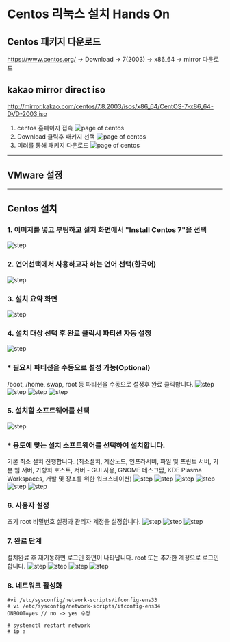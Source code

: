 # Centos 리눅스 설치 Hands On 

## Centos 패키지 다운로드 

https://www.centos.org/ -> Download -> 7(2003) -> x86_64 -> mirror 다운로드 

## kakao mirror direct iso
http://mirror.kakao.com/centos/7.8.2003/isos/x86_64/CentOS-7-x86_64-DVD-2003.iso

1. centos 홈페이지 접속
![page of centos](./img/centos.png)
2. Download 클릭후 패키지 선택
![page of centos](./img/download.png)
3. 미러를 통해 패키지 다운로드
![page of centos](./img/mirror.png)

---
## VMware 설정



---
## Centos 설치

### 1. 이미지를 넣고 부팅하고 설치 화면에서 "Install Centos 7"을 선택
![step](./img/1.png)

### 2. 언어선택에서 사용하고자 하는 언어 선택(한국어)
![step](./img/2.png)

### 3. 설치 요약 화면
![step](./img/3.png)

### 4. 설치 대상 선택 후 완료 클릭시 파티션 자동 설정
![step](./img/4.png)

### * 필요시 파티션을 수동으로 설정 가능(Optional)
/boot, /home, swap, root 등 파티션을 수동으로 설정후 완료 클릭합니다.
![step](./img/4-1.png) 
![step](./img/4-2.png)
![step](./img/4-3.png)
![step](./img/4-4.png)

### 5. 설치할 소프트웨어를 선택
![step](./img/5.png)

### * 용도에 맞는 설치 소프트웨어를 선택하여 설치합니다.
기본 최소 설치 진행합니다. (최소설치, 계산노드, 인프라서버, 파일 및 프린트 서버, 기본 웹 서버, 가항화 호스트, 서버 - GUI 사용, GNOME 데스크탑, KDE Plasma Workspaces, 개발 및 장조를 위한 워크스테이션)
![step](./img/5-1.png)
![step](./img/5-2.png)
![step](./img/5-3.png)
![step](./img/5-4.png)
![step](./img/5-5.png)
![step](./img/5-6.png)


### 6. 사용자 설정
초기 root 비밀번호 설정과 관리자 계정을 설정합니다.
![step](./img/6.png)
![step](./img/6-1.png) 
![step](./img/6-2.png)

### 7. 완료 단계
설치완료 후 재기동하면 로그인 화면이 나타납니다. root 또는 추가한 계정으로 로그인합니다.
![step](./img/7.png)
![step](./img/7-1.png) 
![step](./img/7-2.png)
![step](./img/7-3.png)

### 8. 네트워크 활성화

```
#vi /etc/sysconfig/network-scripts/ifconfig-ens33
# vi /etc/sysconfig/network-scripts/ifconfig-ens34
ONBOOT=yes // no -> yes 수정

# systemctl restart network
# ip a
```




